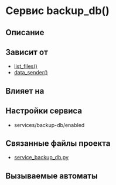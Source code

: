 ﻿# Сервис backup_db()


## Описание



## Зависит от
* [list_files()](services/service_list_files.md)
* [data_sender()](services/service_data_sender.md)


## Влияет на



## Настройки сервиса
* services/backup-db/enabled



## Связанные файлы проекта
* [service_backup_db.py](services/service_backup_db)



## Вызываемые автоматы
